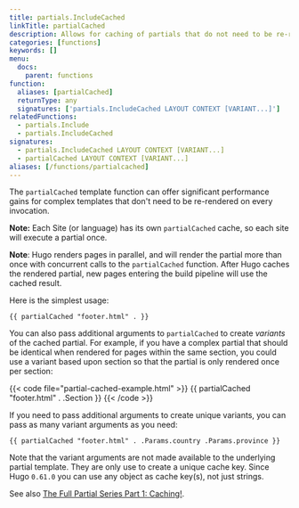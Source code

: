 ```yaml
---
title: partials.IncludeCached
linkTitle: partialCached
description: Allows for caching of partials that do not need to be re-rendered on every invocation.
categories: [functions]
keywords: []
menu:
  docs:
    parent: functions
function:
  aliases: [partialCached]
  returnType: any
  signatures: ['partials.IncludeCached LAYOUT CONTEXT [VARIANT...]']
relatedFunctions:
  - partials.Include
  - partials.IncludeCached
signatures: 
  - partials.IncludeCached LAYOUT CONTEXT [VARIANT...]
  - partialCached LAYOUT CONTEXT [VARIANT...]
aliases: [/functions/partialcached]
---
```


The `partialCached` template function can offer significant performance gains for complex templates that don't need to be re-rendered on every invocation.

**Note:** Each Site (or language) has its own `partialCached` cache, so each site will execute a partial once.

**Note**: Hugo renders pages in parallel, and will render the partial more than once with concurrent calls to the `partialCached` function. After Hugo caches the rendered partial, new pages entering the build pipeline will use the cached result.

Here is the simplest usage:

```go-html-template
{{ partialCached "footer.html" . }}
```

You can also pass additional arguments to `partialCached` to create *variants* of the cached partial. For example, if you have a complex partial that should be identical when rendered for pages within the same section, you could use a variant based upon section so that the partial is only rendered once per section:

{{< code file="partial-cached-example.html" >}}
{{ partialCached "footer.html" . .Section }}
{{< /code >}}

If you need to pass additional arguments to create unique variants, you can pass as many variant arguments as you need:

```go-html-template
{{ partialCached "footer.html" . .Params.country .Params.province }}
```

Note that the variant arguments are not made available to the underlying partial template. They are only use to create a unique cache key. Since Hugo `0.61.0` you can use any object as cache key(s), not just strings.

See also [The Full Partial Series Part 1: Caching!](https://regisphilibert.com/blog/2019/12/hugo-partial-series-part-1-caching-with-partialcached/).
